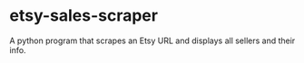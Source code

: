 # etsy-sales-scraper
A python program that scrapes an Etsy URL and displays all sellers and their info.
